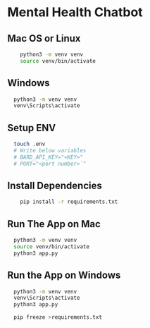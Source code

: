 # Mental Health Chatbot

## Mac OS or Linux

```bash
    python3 -m venv venv
    source venv/bin/activate
```

## Windows

```bash
  python3 -m venv venv
  venv\Scripts\activate
```

## Setup ENV

```bash
  touch .env
  # Write below variables
  # BARD_API_KEY="<KEY>"
  # PORT="<port number>`"
```



## Install Dependencies

```bash
    pip install -r requirements.txt
```

## Run The App on Mac

```bash
  python3 -m venv venv
  source venv/bin/activate
  python3 app.py
```

## Run the App on Windows
```bash
  python3 -m venv venv
  venv\Scripts\activate
  python3 app.py
```

```bash
  pip freeze >requirements.txt
```
